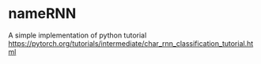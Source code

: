 # nameRNN
A simple implementation of python tutorial https://pytorch.org/tutorials/intermediate/char_rnn_classification_tutorial.html
